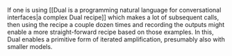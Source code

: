 ---
---

If one is using [[Dual is a programming natural language for conversational interfaces|a complex Dual recipe]] which makes a lot of subsequent calls, then using the recipe a couple dozen times and recording the outputs might enable a more straight-forward recipe based on those examples. In this, Dual enables a primitive form of iterated amplification, presumably also with smaller models.